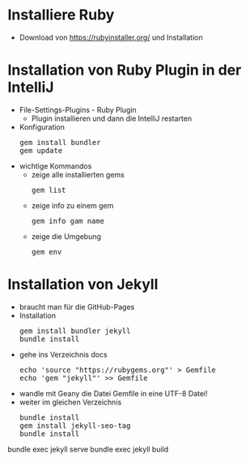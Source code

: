# Installiere Ruby 
* Download von https://rubyinstaller.org/ und Installation

# Installation von Ruby Plugin in der IntelliJ
* File-Settings-Plugins - Ruby Plugin
  * Plugin installieren und dann die IntelliJ restarten
* Konfiguration
  <pre>gem install bundler
  gem update
  </pre>
* wichtige Kommandos
  * zeige alle installierten gems<br><pre>gem list</pre>
  * zeige info zu einem gem<br><pre>gem info gam_name</pre>
  * zeige die Umgebung<br><pre>gem env</pre>

# Installation von Jekyll
* braucht man für die GitHub-Pages
* Installation 
  <pre>gem install bundler jekyll
  bundle install
  </pre>
* gehe ins Verzeichnis docs
  <pre>echo 'source "https://rubygems.org"' > Gemfile
  echo 'gem "jekyll"' >> Gemfile
  </pre>
* wandle mit Geany die Datei Gemfile in eine UTF-8 Datei!
* weiter im gleichen Verzeichnis
  <pre>bundle install
  gem install jekyll-seo-tag
  bundle install
  </pre>


bundle exec jekyll serve
bundle exec jekyll build